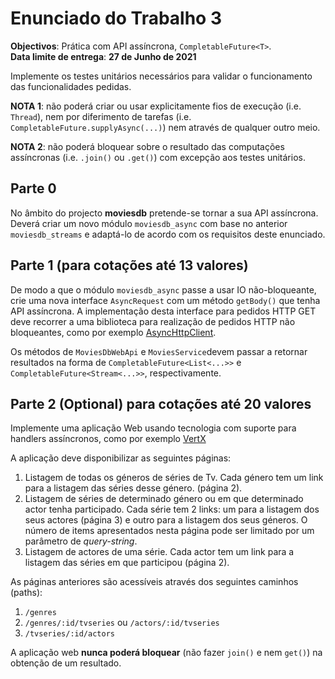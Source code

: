 # Enunciado do Trabalho 3

**Objectivos**: Prática com API assíncrona, `CompletableFuture<T>`.
<br>
**Data limite de entrega**:  **27 de Junho de 2021**

Implemente os testes unitários necessários para validar o
funcionamento das funcionalidades pedidas.

**NOTA 1**: não poderá criar ou usar explicitamente fios de execução (i.e.
`Thread`), nem por diferimento de tarefas (i.e.
`CompletableFuture.supplyAsync(...)`) nem através de qualquer outro meio.

**NOTA 2**: não poderá bloquear sobre o resultado das computações assíncronas
(i.e. `.join()` ou `.get()`) com excepção aos testes unitários.

## Parte 0

No âmbito do  projecto **moviesdb** pretende-se tornar a sua API assíncrona. Deverá
criar um novo módulo `moviesdb_async` com base no anterior `moviesdb_streams` e adaptá-lo de
acordo com os requisitos deste enunciado.

## Parte 1 (para cotações até 13 valores)

De modo a que o módulo `moviesdb_async` passe a usar IO não-bloqueante, crie uma
nova interface `AsyncRequest` com um método `getBody()` que tenha API
assíncrona. 
A implementação desta interface para pedidos HTTP GET deve recorrer a uma
biblioteca para realização de pedidos HTTP não bloqueantes, como por exemplo
[AsyncHttpClient](https://github.com/AsyncHttpClient/async-http-client).

Os métodos de `MoviesDbWebApi` e `MoviesService`devem passar a retornar resultados na forma de 
`CompletableFuture<List<...>>` e `CompletableFuture<Stream<...>>`, respectivamente.


## Parte 2 (Optional) para cotações até 20 valores

Implemente uma aplicação Web usando tecnologia
com suporte para handlers assíncronos, como por exemplo [VertX](https://vertx.io/docs/vertx-web/java/)
 

A aplicação deve disponibilizar as seguintes páginas:

1.  Listagem de todas os géneros de séries de Tv.
    Cada género tem um link para a listagem das séries desse género.
    (página 2).
2.  Listagem de séries de determinado género ou em que determinado actor tenha participado.
    Cada série tem 2 links: um para a listagem dos seus actores (página 3) e outro para a
    listagem dos seus géneros.
    O número de items apresentados nesta página pode ser limitado por um
    parâmetro de _query-string_.
3.  Listagem de actores de uma série. Cada actor tem um link para a listagem
    das séries em que participou (página 2).

As páginas anteriores são acessíveis através dos seguintes caminhos (paths): 

1.	`/genres`
2.	`/genres/:id/tvseries` ou `/actors/:id/tvseries`
3.	`/tvseries/:id/actors`

A aplicação web **nunca poderá bloquear** (não fazer `join()` e nem `get()`) na
obtenção de um resultado. 

